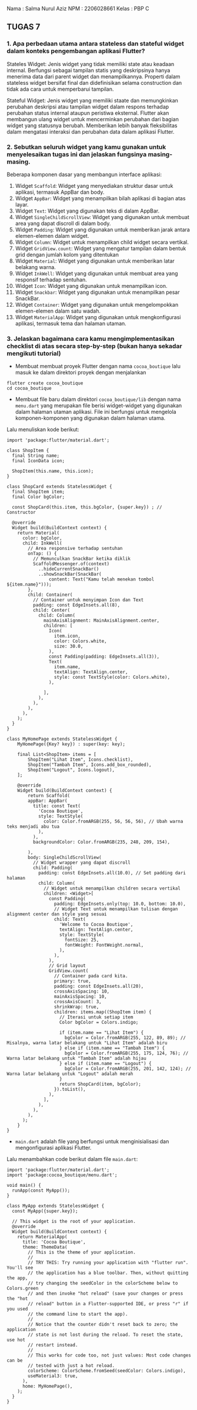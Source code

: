 Nama    : Salma Nurul Aziz
NPM     : 2206028661
Kelas   : PBP C

## TUGAS 7

### 1. Apa perbedaan utama antara stateless dan stateful widget dalam konteks pengembangan aplikasi Flutter?
Stateles Widget: Jenis widget yang tidak memiliki state atau keadaan internal. Berfungsi sebagai tampilan statis yang deskripsinya hanya menerima data dari parent widget dan menampilkannya. Properti dalam stateless widget bersifat final dan didefinisikan selama construction dan tidak ada cara untuk memperbarui tampilan.

Stateful Widget: Jenis widget yang memiliki staate dan memungkinkan perubahan deskripsi atau tampilan widget dalam respons terhadap perubahan status internal ataupun peristiwa eksternal. Flutter akan membangun ulang widget untuk mencerminkan perubahan dari bagian widget yang statusnya berubah. Memberikan lebih banyak fleksibilitas dalam mengatasi interaksi dan perubahan data dalam aplikasi Flutter.
 
### 2. Sebutkan seluruh widget yang kamu gunakan untuk menyelesaikan tugas ini dan jelaskan fungsinya masing-masing.
Beberapa komponen dasar yang membangun interface aplikasi:
1. Widget `Scaffold`: Widget yang menyediakan struktur dasar untuk aplikasi, termasuk AppBar dan body.
2. Widget `AppBar`: Widget yang menampilkan bilah aplikasi di bagian atas layar.
3. Widget `Text`: Widget yang digunakan teks di dalam AppBar.
4. Widget `SingleChildScrollView`: Widget yang digunakan untuk membuat area yang dapat discroll di dalam body.
5. Widget `Padding`: Widget yang digunakan untuk memberikan jarak antara elemen-elemen dalam widget.
6. Widget `Column`: Widget untuk menampilkan child widget secara vertikal.
7. Widget `GridView.count`: Widget yang mengatur tampilan dalam bentuk grid dengan jumlah kolom yang ditentukan
8. Widget `Material`: Widget yang digunakan untuk memberikan latar belakang warna.
9. Widget `InkWell`: Widget yang digunakan untuk membuat area yang responsif terhadap sentuhan.
10. Widget `Icon`: Widget yang digunakan untuk menampilkan icon.
11. Widget `Snackbar`: Widget yang digunakan untuk menampilkan pesar SnackBar.
12. Widget `Container`: Widget yang digunakan untuk mengelompokkan elemen-elemen dalam satu wadah.
13. Widget `MaterialApp`: Widget yang digunakan untuk mengkonfigurasi aplikasi, termasuk tema dan halaman utaman.

### 3. Jelaskan bagaimana cara kamu mengimplementasikan checklist di atas secara step-by-step (bukan hanya sekadar mengikuti tutorial)
- Membuat membuat proyek Flutter dengan nama `cocoa_boutique` lalu masuk ke dalam direktori proyek dengan menjalankan
```
flutter create cocoa_boutique
cd cocoa_boutique
```
- Membuat file baru dalam direktori `cocoa_boutique/lib` dengan nama `menu.dart` yang merupakan file berisi widget-widget yang digunakan dalam halaman utaman aplikasi. File ini berfungsi untuk mengelola komponen-komponen yang digunakan dalam halaman utama.

Lalu menuliskan kode berikut:
```
import 'package:flutter/material.dart';

class ShopItem {
  final String name;
  final IconData icon;

  ShopItem(this.name, this.icon);
}

class ShopCard extends StatelessWidget {
  final ShopItem item;
  final Color bgColor;

  const ShopCard(this.item, this.bgColor, {super.key}) ; // Constructor

  @override
  Widget build(BuildContext context) {
    return Material(
      color: bgColor,
      child: InkWell(
        // Area responsive terhadap sentuhan
        onTap: () {
          // Memunculkan SnackBar ketika diklik
          ScaffoldMessenger.of(context)
            ..hideCurrentSnackBar()
            ..showSnackBar(SnackBar(
                content: Text("Kamu telah menekan tombol ${item.name}")));
        },
        child: Container(
          // Container untuk menyimpan Icon dan Text
          padding: const EdgeInsets.all(8),
          child: Center(
            child: Column(
              mainAxisAlignment: MainAxisAlignment.center,
              children: [
                Icon(
                  item.icon,
                  color: Colors.white,
                  size: 30.0,
                ),
                const Padding(padding: EdgeInsets.all(3)),
                Text(
                  item.name,
                  textAlign: TextAlign.center,
                  style: const TextStyle(color: Colors.white),
                ),

              ],
            ),
          ),
        ),
      ),
    );
  }
}

class MyHomePage extends StatelessWidget {
    MyHomePage({Key? key}) : super(key: key);

    final List<ShopItem> items = [
        ShopItem("Lihat Item", Icons.checklist),
        ShopItem("Tambah Item", Icons.add_box_rounded),
        ShopItem("Logout", Icons.logout),
    ];

    @override
    Widget build(BuildContext context) {
        return Scaffold(
        appBar: AppBar(
          title: const Text(
            'Cocoa Boutique',
            style: TextStyle(
              color: Color.fromARGB(255, 56, 56, 56), // Ubah warna teks menjadi abu tua
            ),
          ),
          backgroundColor: Color.fromARGB(235, 248, 209, 154),
          
        ),
        body: SingleChildScrollView(
          // Widget wrapper yang dapat discroll
          child: Padding(
            padding: const EdgeInsets.all(10.0), // Set padding dari halaman
            child: Column(
              // Widget untuk menampilkan children secara vertikal
              children: <Widget>[
                const Padding(
                  padding: EdgeInsets.only(top: 10.0, bottom: 10.0),
                  // Widget Text untuk menampilkan tulisan dengan alignment center dan style yang sesuai
                  child: Text(
                    'Welcome to Cocoa Boutique',
                    textAlign: TextAlign.center,
                    style: TextStyle(
                      fontSize: 25,
                      fontWeight: FontWeight.normal,
                    ),
                  ),
                ),
                // Grid layout
                GridView.count(
                  // Container pada card kita.
                  primary: true,
                  padding: const EdgeInsets.all(20),
                  crossAxisSpacing: 10,
                  mainAxisSpacing: 10,
                  crossAxisCount: 3,
                  shrinkWrap: true,
                  children: items.map((ShopItem item) {
                    // Iterasi untuk setiap item
                    Color bgColor = Colors.indigo; 
                    
                    if (item.name == "Lihat Item") {
                      bgColor = Color.fromARGB(255, 122, 89, 89); // Misalnya, warna latar belakang untuk "Lihat Item" adalah biru
                    } else if (item.name == "Tambah Item") {
                      bgColor = Color.fromARGB(255, 175, 124, 76); // Warna latar belakang untuk "Tambah Item" adalah hijau
                    } else if (item.name == "Logout") {
                      bgColor = Color.fromARGB(255, 201, 142, 124); // Warna latar belakang untuk "Logout" adalah merah
                    }
                    return ShopCard(item, bgColor);
                  }).toList(),
                ),
              ],
            ),
          ),
        ),
      );
    }
}
```
- `main.dart` adalah file yang berfungsi untuk menginisialisasi dan mengonfigurasi aplikasi Flutter.

Lalu menambahkan code berikut dalam file `main.dart`:
```
import 'package:flutter/material.dart';
import 'package:cocoa_boutique/menu.dart';

void main() {
  runApp(const MyApp());
}

class MyApp extends StatelessWidget {
  const MyApp({super.key});

  // This widget is the root of your application.
  @override
  Widget build(BuildContext context) {
    return MaterialApp(
      title: 'Cocoa Boutique',
      theme: ThemeData(
        // This is the theme of your application.
        //
        // TRY THIS: Try running your application with "flutter run". You'll see
        // the application has a blue toolbar. Then, without quitting the app,
        // try changing the seedColor in the colorScheme below to Colors.green
        // and then invoke "hot reload" (save your changes or press the "hot
        // reload" button in a Flutter-supported IDE, or press "r" if you used
        // the command line to start the app).
        //
        // Notice that the counter didn't reset back to zero; the application
        // state is not lost during the reload. To reset the state, use hot
        // restart instead.
        //
        // This works for code too, not just values: Most code changes can be
        // tested with just a hot reload.
        colorScheme: ColorScheme.fromSeed(seedColor: Colors.indigo),
        useMaterial3: true,
      ),
      home: MyHomePage(),
    );
  }
}
```